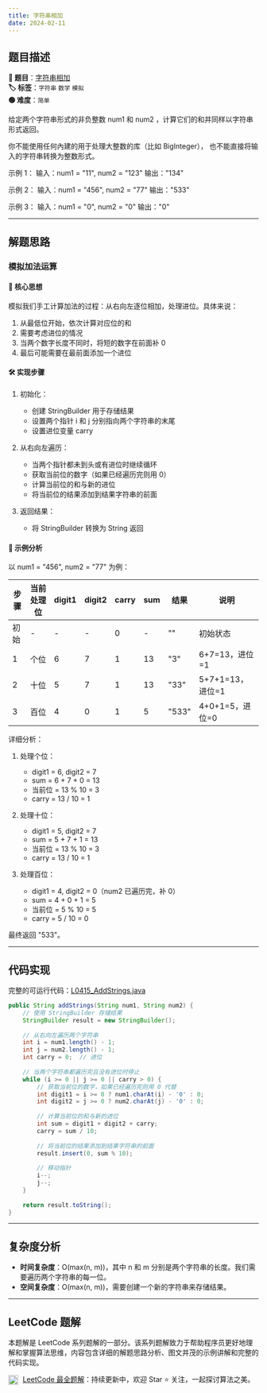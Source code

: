```yaml
---
title: 字符串相加
date: 2024-02-11
---
```


## 题目描述

**🔗 题目**：[字符串相加](https://leetcode.cn/problems/add-strings/description/)  
**🏷️ 标签**：`字符串` `数学` `模拟`  
**🟢 难度**：`简单`  

给定两个字符串形式的非负整数 num1 和 num2 ，计算它们的和并同样以字符串形式返回。

你不能使用任何內建的用于处理大整数的库（比如 BigInteger）， 也不能直接将输入的字符串转换为整数形式。

示例 1：
输入：num1 = "11", num2 = "123"
输出："134"

示例 2：
输入：num1 = "456", num2 = "77"
输出："533"

示例 3：
输入：num1 = "0", num2 = "0"
输出："0"

---

## 解题思路

### 模拟加法运算

#### 📝 核心思想
模拟我们手工计算加法的过程：从右向左逐位相加，处理进位。具体来说：
1. 从最低位开始，依次计算对应位的和
2. 需要考虑进位的情况
3. 当两个数字长度不同时，将短的数字在前面补 0
4. 最后可能需要在最前面添加一个进位

#### 🛠️ 实现步骤
1. 初始化：
   - 创建 StringBuilder 用于存储结果
   - 设置两个指针 i 和 j 分别指向两个字符串的末尾
   - 设置进位变量 carry

2. 从右向左遍历：
   - 当两个指针都未到头或有进位时继续循环
   - 获取当前位的数字（如果已经遍历完则用 0）
   - 计算当前位的和与新的进位
   - 将当前位的结果添加到结果字符串的前面

3. 返回结果：
   - 将 StringBuilder 转换为 String 返回

#### 🧩 示例分析
以 num1 = "456", num2 = "77" 为例：

| 步骤 | 当前处理位 | digit1 | digit2 | carry | sum | 结果 | 说明 |
|-----|-----------|--------|--------|-------|-----|------|------|
| 初始 | - | - | - | 0 | - | "" | 初始状态 |
| 1 | 个位 | 6 | 7 | 1 | 13 | "3" | 6+7=13，进位=1 |
| 2 | 十位 | 5 | 7 | 1 | 13 | "33" | 5+7+1=13，进位=1 |
| 3 | 百位 | 4 | 0 | 1 | 5 | "533" | 4+0+1=5，进位=0 |

详细分析：
1. 处理个位：
   - digit1 = 6, digit2 = 7
   - sum = 6 + 7 + 0 = 13
   - 当前位 = 13 % 10 = 3
   - carry = 13 / 10 = 1

2. 处理十位：
   - digit1 = 5, digit2 = 7
   - sum = 5 + 7 + 1 = 13
   - 当前位 = 13 % 10 = 3
   - carry = 13 / 10 = 1

3. 处理百位：
   - digit1 = 4, digit2 = 0（num2 已遍历完，补 0）
   - sum = 4 + 0 + 1 = 5
   - 当前位 = 5 % 10 = 5
   - carry = 5 / 10 = 0

最终返回 "533"。

---

## 代码实现

完整的可运行代码：[L0415_AddStrings.java](../src/main/java/L0415_AddStrings.java)

```java
public String addStrings(String num1, String num2) {
    // 使用 StringBuilder 存储结果
    StringBuilder result = new StringBuilder();
    
    // 从右向左遍历两个字符串
    int i = num1.length() - 1;
    int j = num2.length() - 1;
    int carry = 0;  // 进位
    
    // 当两个字符串都遍历完且没有进位时停止
    while (i >= 0 || j >= 0 || carry > 0) {
        // 获取当前位的数字，如果已经遍历完则用 0 代替
        int digit1 = i >= 0 ? num1.charAt(i) - '0' : 0;
        int digit2 = j >= 0 ? num2.charAt(j) - '0' : 0;
        
        // 计算当前位的和与新的进位
        int sum = digit1 + digit2 + carry;
        carry = sum / 10;
        
        // 将当前位的结果添加到结果字符串的前面
        result.insert(0, sum % 10);
        
        // 移动指针
        i--;
        j--;
    }
    
    return result.toString();
}
```

---

## 复杂度分析

- **时间复杂度**：O(max(n, m))，其中 n 和 m 分别是两个字符串的长度。我们需要遍历两个字符串的每一位。
- **空间复杂度**：O(max(n, m))，需要创建一个新的字符串来存储结果。

---

## LeetCode 题解

本题解是 LeetCode 系列题解的一部分。该系列题解致力于帮助程序员更好地理解和掌握算法思维，内容包含详细的解题思路分析、图文并茂的示例讲解和完整的代码实现。

<img src="https://github.githubassets.com/images/modules/logos_page/GitHub-Mark.png" alt="GitHub" width="20" style="vertical-align: middle; margin-right: 5px"> [LeetCode 最全题解](https://github.com/LjyYano/LeetCode)：持续更新中，欢迎 Star ⭐️ 关注，一起探讨算法之美。